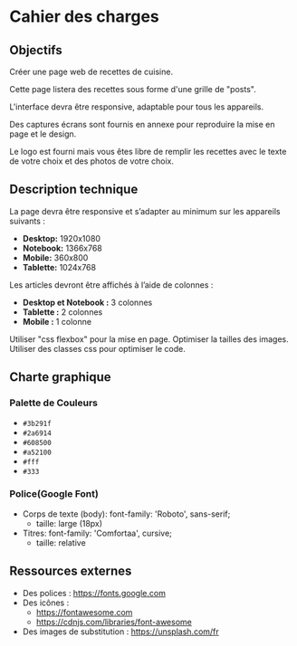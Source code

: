 # Cahier des charges

## Objectifs

Créer une page web de recettes de cuisine.

Cette page listera des recettes sous forme d'une grille de "posts".

L'interface devra être responsive, adaptable pour tous les appareils.

Des captures écrans sont fournis en annexe pour reproduire la mise en page et le design.

Le logo est fourni mais vous êtes libre de remplir les recettes avec le texte de votre choix et des photos de votre choix.

## Description technique

La page devra être responsive et s’adapter au minimum sur les appareils suivants :

- **Desktop:** 1920x1080
- **Notebook:** 1366x768
- **Mobile:** 360x800
- **Tablette:** 1024x768
​

Les articles devront être affichés à l’aide de colonnes :

- **Desktop et Notebook :** 3 colonnes
- **Tablette :** 2 colonnes
- **Mobile :** 1 colonne

Utiliser "css flexbox" pour la mise en page.
Optimiser la tailles des images.
Utiliser des classes css pour optimiser le code.

## Charte graphique

### Palette de Couleurs

- `#3b291f`
- `#2a6914`
- `#608500`
- `#a52100`
- `#fff`
- `#333`

### Police(Google Font)

- Corps de texte (body): font-family: 'Roboto', sans-serif;
  - taille: large (18px)
- Titres: font-family: 'Comfortaa', cursive;
  - taille: relative
​
## Ressources externes

- Des polices : https://fonts.google.com
- Des icônes : 
  - https://fontawesome.com
  - https://cdnjs.com/libraries/font-awesome
- Des images de substitution : https://unsplash.com/fr